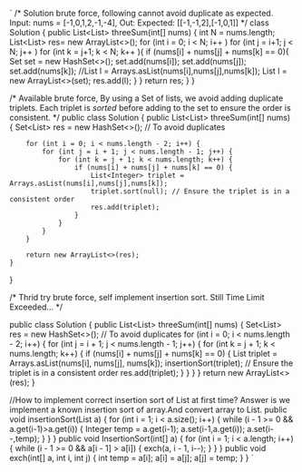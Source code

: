 `
/*
Solution brute force, following cannot avoid duplicate as expected.
Input: nums = [-1,0,1,2,-1,-4], Out:
Expected: [[-1,-1,2],[-1,0,1]]
*/
class Solution {
    public List<List<Integer>> threeSum(int[] nums) {
        int N = nums.length;
        List<List<Integer>> res= new ArrayList<>();
        for (int i = 0; i < N; i++ )
            for (int j = i+1; j < N; j++ )
                for (int k = j+1; k < N; k++ ){
                    if (nums[i] + nums[j] + nums[k] == 0){
                        Set<Integer> set = new HashSet<>();
                        set.add(nums[i]);
                        set.add(nums[j]);
                        set.add(nums[k]);
                        //List<Integer> l = Arrays.asList(nums[i],nums[j],nums[k]);
                        List<Integer> l = new ArrayList<>(set);
                        res.add(l);
                    }
                }
        return res;
    }
}

/*
Available brute force, By using a Set of lists, we avoid adding duplicate triplets. Each triplet is *sorted* before adding to the set to ensure the order is consistent.
*/
public class Solution {
    public List<List<Integer>> threeSum(int[] nums) {
        Set<List<Integer>> res = new HashSet<>(); // To avoid duplicates

        for (int i = 0; i < nums.length - 2; i++) {
            for (int j = i + 1; j < nums.length - 1; j++) {
                for (int k = j + 1; k < nums.length; k++) {
                    if (nums[i] + nums[j] + nums[k] == 0) {
                        List<Integer> triplet = Arrays.asList(nums[i],nums[j],nums[k]);
                        triplet.sort(null); // Ensure the triplet is in a consistent order
                        res.add(triplet);
                    }
                }
            }
        }

        return new ArrayList<>(res);
    }

}

/*
Thrid try brute force, self implement insertion sort. Still Time Limit Exceeded...
*/


public class Solution {
    public List<List<Integer>> threeSum(int[] nums) {
        Set<List<Integer>> res = new HashSet<>(); // To avoid duplicates
        for (int i = 0; i < nums.length - 2; i++) {
            for (int j = i + 1; j < nums.length - 1; j++) {
                for (int k = j + 1; k < nums.length; k++) {
                    if (nums[i] + nums[j] + nums[k] == 0) {
                        List<Integer> triplet = Arrays.asList(nums[i], nums[j], nums[k]);
                        insertionSort(triplet); // Ensure the triplet is in a consistent order
                        res.add(triplet);
                    }
                }
            }
        }
        return new ArrayList<>(res);
    }

    
//How to implement correct insertion sort of List at first time? Answer is we implement a known insertion sort of array.And convert array to List.
    public void insertionSort(List<Integer> a) {
        for (int i = 1; i < a.size(); i++) {
            while (i - 1 >= 0 && a.get(i-1)>a.get(i)) {
                Integer temp = a.get(i-1);
                a.set(i-1,a.get(i));
                a.set(i--,temp);
            }
        }
    }
    public void InsertionSort(int[] a) {
        for (int i = 1; i < a.length; i++) {
            while (i - 1 >= 0 && a[i - 1] > a[i]) {
                exch(a, i - 1, i--);
            }
        }
    }
    public void exch(int[] a, int i, int j) {
        int temp = a[i];
        a[i] = a[j];
        a[j] = temp;
    }
}
`
